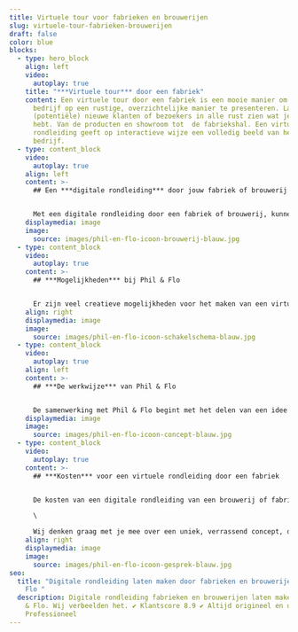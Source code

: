 ```yaml
---
title: Virtuele tour voor fabrieken en brouwerijen
slug: virtuele-tour-fabrieken-brouwerijen
draft: false
color: blue
blocks:
  - type: hero_block
    align: left
    video:
      autoplay: true
    title: "***Virtuele tour*** door een fabriek"
    content: Een virtuele tour door een fabriek is een mooie manier om je als
      bedrijf op een rustige, overzichtelijke manier te presenteren. Laat
      (potentiële) nieuwe klanten of bezoekers in alle rust zien wat je in huis
      hebt. Van de producten en showroom tot  de fabriekshal. Een virtuele
      rondleiding geeft op interactieve wijze een volledig beeld van het
      bedrijf.
  - type: content_block
    video:
      autoplay: true
    align: left
    content: >-
      ## Een ***digitale rondleiding*** door jouw fabriek of brouwerij


      Met een digitale rondleiding door een fabriek of brouwerij, kunnen kijkers het bedrijf op afstand ervaren. Als bedrijf bepaal je zelf welke ruimtes, processen en producten je laat zien en welke informatie je deelt. Dit kan door middel van tekst, beeld en geluid. Hoe meer relevante informatie je deelt, hoe meer je mogelijke vragen minimaliseert. Hiermee vergroot je het vertrouwen van (potentiële) klanten en verhoog je conversies van bezoekers.
    displaymedia: image
    image:
      source: images/phil-en-flo-icoon-brouwerij-blauw.jpg
  - type: content_block
    video:
      autoplay: true
    content: >-
      ## ***Mogelijkheden*** bij Phil & Flo


      Er zijn veel creatieve mogelijkheden voor het maken van een virtuele tour voor een brouwerij of fabriek. Een virtuele rondleiding door een brouwerij is mogelijk in de vorm van een interactieve video, 360 graden of als Virtual Reality. Samen met onze creative producers ga je kijken welke onderdelen van het bedrijf in beeld worden gebracht. De kijker bepaald hoe hij hierin wil navigeren. Phil & Flo is expert in het maken van digitale rondleidingen, wij helpen je graag met het onderzoeken van de mogelijkheden voor jouw fabriek of brouwerij.
    align: right
    displaymedia: image
    image:
      source: images/phil-en-flo-icoon-schakelschema-blauw.jpg
  - type: content_block
    video:
      autoplay: true
    align: left
    content: >-
      ## ***De werkwijze*** van Phil & Flo


      De samenwerking met Phil & Flo begint met het delen van een idee en visie. Tijdens een intakegesprek met onze adviseurs bespreken we jullie ideeën, wensen en doelen. Als we dit concreet hebben gemaakt, gaan we werken aan een technisch kader om de opdracht te vormen. Als de opdracht staat, maak je kennis met een van onze creative producers die je door het proces gaat begeleiden. Met de creative producer wordt een creatieve sessie gehouden waarin wordt bepaald hoe de kaders voor de [virtuele rondleiding](https://www.philenflo.nl/virtuele-tour/) fabriek of brouwerij worden ingekleurd. Wie en wat gaan we filmen? Zetten we een voice-over in of houden we interviews? Alle onderdelen worden verzameld en aan elkaar verbonden in een wireframe. Op basis van dit wireframe maakt de creative producer samen met jou afspraken over de benodigde mensen en locaties en wordt een draaiboek gemaakt.
    displaymedia: image
    image:
      source: images/phil-en-flo-icoon-concept-blauw.jpg
  - type: content_block
    video:
      autoplay: true
    content: >-
      ## ***Kosten*** voor een virtuele rondleiding door een fabriek


      De kosten van een digitale rondleiding van een brouwerij of fabriek, zijn afhankelijk van de wensen en eisen van het bedrijf. Wij werken met offertes op maat. Een persoonlijke offerte is dé manier om concreet inzicht te bieden in de kosten. Er zijn meerdere factoren die invloed hebben op de prijs. Phil & Flo werkt met eerlijke tarieven en is volledig transparant.\

      \

      Wij denken graag met je mee over een uniek, verrassend concept, dat voldoet aan jouw wensen en eisen. Onze expertise wordt ingezet voor het beste concept. Wil je meer weten? Neem dan contact met ons op voor een vrijblijvende offerte.
    align: right
    displaymedia: image
    image:
      source: images/phil-en-flo-icoon-gesprek-blauw.jpg
seo:
  title: "Digitale rondleiding laten maken door fabrieken en brouwerijen | Phil &
    Flo "
  description: Digitale rondleiding fabrieken en brouwerijen laten maken door Phil
    & Flo. Wij verbeelden het. ✔ Klantscore 8.9 ✔ Altijd origineel en uniek ✔
    Professioneel
---
```

